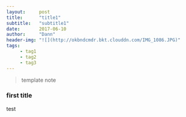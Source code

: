 ```yaml
---
layout:     post
title:      "title1"
subtitle:   "subtitle1"
date:       2017-06-10
author:     "Dann"
header-img: "![](http://okbndcmdr.bkt.clouddn.com/IMG_1086.JPG)"
tags:
     - tag1
     - tag2
     - tag3
---
```


> template note

### first title

test



